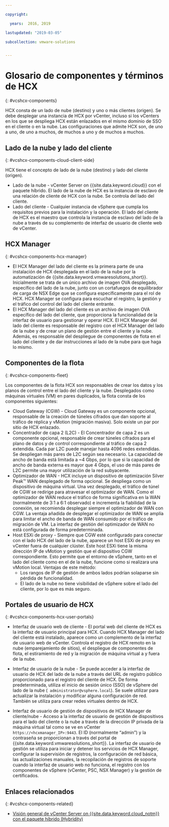 ```yaml
---

copyright:

  years:  2016, 2019

lastupdated: "2019-03-05"

subcollection: vmware-solutions


---
```


# Glosario de componentes y términos de HCX
{: #vcshcx-components}

HCX consta de un lado de nube (destino) y uno o más clientes (origen). Se debe desplegar una instancia de HCX por vCenter, incluso si los vCenters en los que se despliega HCX están enlazados en el mismo dominio de SSO en el cliente o en la nube. Las configuraciones que admite HCX son, de uno a uno, de uno a muchos, de muchos a uno y de muchos a muchos.

## Lado de la nube y lado del cliente
{: #vcshcx-components-cloud-client-side}

HCX tiene el concepto de lado de la nube (destino) y lado del cliente (origen).
- Lado de la nube - vCenter Server on 	{{site.data.keyword.cloud}} con el paquete híbrido. El lado de la nube de HCX es la instancia de esclavo de una relación de cliente de HCX con la nube. Se controla del lado del cliente.
- Lado del cliente - Cualquier instancia de vSphere que cumpla los requisitos previos para la instalación y la operación. El lado del cliente de HCX es el maestro que controla la instancia de esclavo del lado de la nube a través de su complemento de interfaz de usuario de cliente web de vCenter.

## HCX Manager
{: #vcshcx-components-hcx-manager}

- El HCX Manager del lado del cliente es la primera parte de una instalación de HCX desplegada en el lado de la nube por la automatización de {{site.data.keyword.vmwaresolutions_short}}.
Inicialmente se trata de un único archivo de imagen OVA desplegado, específico del lado de la nube, junto con un cortafuegos de equilibrador de carga de NSX Edge que se configura específicamente para el rol de HCX. HCX Manager se configura para
escuchar el registro, la gestión y el tráfico del control del lado del cliente entrante.
- El HCX Manager del lado del cliente es un archivo de imagen OVA específico del lado del cliente, que proporciona la funcionalidad de la interfaz de usuario para gestionar y operar HCX. El HCX Manager del lado del cliente es responsable del registro con el HCX Manager del lado de la nube y de crear un plano de gestión entre el cliente y la nube. Además, es responsable del despliegue de componentes de flota en el lado del cliente y de dar instrucciones al lado de la nube para que haga lo mismo.

## Componentes de la flota
{: #vcshcx-components-fleet}

Los componentes de la flota HCX son responsables de crear los datos y los planos de control entre el lado del cliente y la nube. Desplegados como máquinas virtuales (VM) en pares duplicados, la flota consta de los componentes siguientes:

- Cloud Gateway (CGW) - Cloud Gateway es un componente opcional, responsable de la creación de túneles cifrados que dan soporte al tráfico de réplica y vMotion (migración masiva). Solo existe un par por sitio de HCX enlazado.
- Concentrador de capa 2 (L2C) - El Concentrador de capa 2 es un componente opcional, responsable de crear túneles cifrados para el plano de datos y de control correspondiente al tráfico de capa 2 extendida. Cada par L2C puede manejar hasta 4096 redes extendidas. Se despliegan más pares de L2C según sea necesario. La capacidad de ancho de banda está limitada a ~4 Gbps, por lo que si la capacidad de ancho de banda externa es mayor que 4 Gbps, el uso de más pares de L2C permite una mayor utilización de la red subyacente.
- Optimizador de WAN - HCX incluye un dispositivo de optimización Silver Peak™ WAN
desplegado de forma opcional. Se despliega como un dispositivo de máquina virtual. Una vez desplegado, el tráfico de túnel de
CGW se redirige para atravesar el optimizador de WAN.
Como el optimizador de WAN reduce el tráfico de forma significativa en la WAN
(normalmente de 3:1 a 6:1 observado) e incrementa la fiabilidad de la conexión, se recomienda desplegar siempre el optimizador de WAN con CGW. La ventaja añadida de desplegar el optimizador de WAN se amplía para limitar el ancho de banda de WAN consumido por el tráfico de migración de VM. La interfaz de gestión del optimizador de WAN no está configurada de forma predeterminada.
- Host ESXi de proxy - Siempre que CGW esté configurado para conectar con el lado HCX del lado de la nube, aparece un host ESXi de proxy en vCenter fuera de cualquier clúster. Este host ESXi tiene la misma dirección IP de vMotion y gestión que el dispositivo CGW correspondiente. Esto permite que el entorno de vSphere, tanto en el lado del cliente como en el de la nube, funcione como si realizara una vMotion local. Ventajas de este método:
    - Los rangos de IP de gestión de ambos lados podrían solaparse sin pérdida de funcionalidad.
    - El lado de la nube no tiene visibilidad de vSphere sobre el lado del cliente, por lo que es más seguro.

## Portales de usuario de HCX
{: #vcshcx-components-hcx-user-portals}

- Interfaz de usuario web de cliente - El portal web del cliente de HCX es la interfaz de usuario principal para HCX. Cuando HCX Manager del lado del cliente está instalado, aparece como un complemento de la interfaz de usuario web de vCenter. Controla el registro de HCX remoto en la nube (emparejamiento de sitios), el despliegue de componentes de flota, el estiramiento de red y la migración de máquina virtual a y fuera de la nube.

- Interfaz de usuario de la nube - Se puede acceder a la interfaz de usuario de HCX del lado de la nube a través del URL de registro público proporcionado para el registro del cliente de HCX. De forma predeterminada, utiliza el inicio de sesión único (SSO) de vSphere del lado de la nube (` administrator@vsphere.local`). Se suele utilizar para actualizar la instalación y modificar alguna configuración de red. También se utiliza para crear redes virtuales dentro de HCX.

- Interfaz de usuario de gestión de dispositivos de HCX Manager de cliente/nube - Acceso a la interfaz de usuario de gestión de dispositivos para el lado del cliente o la nube a través de la dirección IP privada de la máquina virtual tal como se ve en vCenter `https://<hcxmanager_IP>:9443`. El ID (normalmente “admin”) y la contraseña se proporcionan a través del portal de {{site.data.keyword.vmwaresolutions_short}}. La interfaz de usuario de gestión se utiliza para iniciar y detener los servicios de HCX Manager, configurar la supervisión de registros, la configuración de red básica, las actualizaciones manuales, la recopilación de registros de soporte cuando la interfaz de usuario web no funciona, el registro con los componentes de vSphere (vCenter, PSC, NSX Manager) y la gestión de certificados.

## Enlaces relacionados
{: #vcshcx-components-related}

* [Visión general de vCenter Server on {{site.data.keyword.cloud_notm}} con el paquete híbrido (Hybridity)](/docs/services/vmwaresolutions/archiref/vcs?topic=vmware-solutions-vcs-hybridity-intro)   
